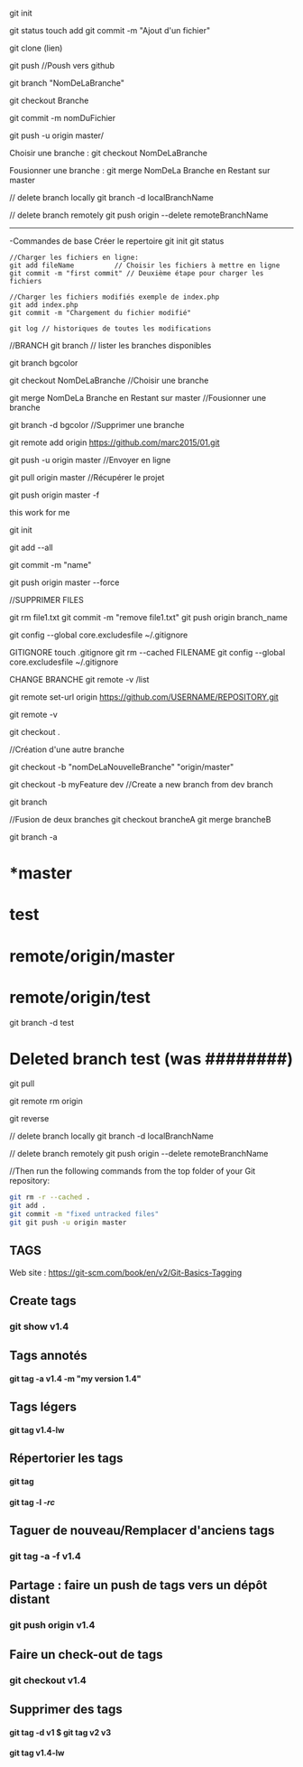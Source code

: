 git init

git status
touch add 
git commit -m "Ajout d'un fichier"

git clone (lien)

git push //Poush vers github


git branch "NomDeLaBranche"

git checkout Branche

git commit -m nomDuFichier

git push -u origin master/

Choisir une branche : git checkout NomDeLaBranche

Fousionner une branche : git merge NomDeLa Branche en Restant sur master


// delete branch locally
git branch -d localBranchName

// delete branch remotely
git push origin --delete remoteBranchName


-----------------------------------------------------------------------------
-Commandes de base
Créer le repertoire
git init
git status

	//Charger les fichiers en ligne:
	git add fileName 	      // Choisir les fichiers à mettre en ligne
	git commit -m "first commit" // Deuxième étape pour charger les fichiers

	//Charger les fichiers modifiés exemple de index.php
	git add index.php
	git commit -m "Chargement du fichier modifié"

	git log // historiques de toutes les modifications

//BRANCH
git branch  // lister les branches disponibles

git branch bgcolor

 git checkout NomDeLaBranche //Choisir une branche

 git merge NomDeLa Branche en Restant sur master //Fousionner une branche

 git branch -d bgcolor //Supprimer une branche

git remote add origin https://github.com/marc2015/01.git

git push -u origin master //Envoyer en ligne

git pull origin master  //Récupérer le projet

git push origin master -f


this work for me

git init

git add --all

git commit -m "name"

git push origin master --force


//SUPPRIMER FILES

git rm file1.txt
git commit -m "remove file1.txt"
git push origin branch_name 



git config --global core.excludesfile ~/.gitignore


GITIGNORE
touch .gitignore
git rm --cached FILENAME
git config --global core.excludesfile ~/.gitignore

CHANGE BRANCHE
git remote -v
/list

 git remote set-url origin https://github.com/USERNAME/REPOSITORY.git
 
 git remote -v
 
 git checkout .

//Création d'une autre branche

git checkout -b "nomDeLaNouvelleBranche" "origin/master"

git checkout -b myFeature dev //Create a new branch from dev branch

git branch

//Fusion de deux branches
git checkout brancheA
git merge brancheB

git branch -a
# *master
#  test
#  remote/origin/master
#  remote/origin/test

git branch -d test
# Deleted branch test (was ########)

git pull

git remote rm origin

git reverse


// delete branch locally
git branch -d localBranchName

// delete branch remotely
git push origin --delete remoteBranchName

//Then run the following commands from the top folder of your Git repository:
 ```bash
git rm -r --cached .
git add .
git commit -m "fixed untracked files"
git git push -u origin master
 ```
## TAGS

Web site : https://git-scm.com/book/en/v2/Git-Basics-Tagging
## Create tags

### git show v1.4
## Tags annotés
#### git tag -a v1.4 -m "my version 1.4"

## Tags légers
#### git tag v1.4-lw 

## Répertorier les tags
#### git tag 
####  git tag -l *-rc*

## Taguer de nouveau/Remplacer d'anciens tags
### git tag -a -f v1.4

## Partage : faire un push de tags vers un dépôt distant
### git push origin v1.4

## Faire un check-out de tags
### git checkout v1.4

## Supprimer des tags
#### git tag -d v1 $ git tag v2 v3 
#### git tag v1.4-lw 



